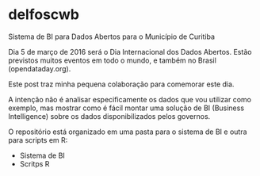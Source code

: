 # delfoscwb
Sistema de BI para Dados Abertos para o Município de Curitiba

Dia 5 de março de 2016 será o Dia Internacional dos Dados Abertos. Estão previstos muitos eventos em todo o mundo, e também no Brasil (opendataday.org).

Este post traz minha pequena colaboração para comemorar este dia.

A intenção não é analisar especificamente os dados que vou utilizar como exemplo, mas mostrar como é fácil montar uma solução de BI (Business Intelligence) sobre os dados disponibilizados pelos governos.

O repositório está organizado em uma pasta para o sistema de BI e outra para scripts em R:
- Sistema de BI
- Scritps R 

